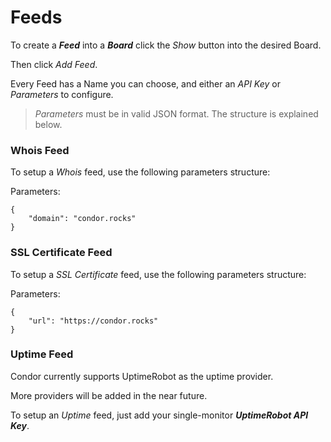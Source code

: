 # Feeds

To create a ***Feed*** into a ***Board*** click the *Show* button into the desired Board.

Then click *Add Feed*.

Every Feed has a Name you can choose, and either an *API Key* or *Parameters* to configure.

> *Parameters* must be in valid JSON format. The structure is explained below.

### Whois Feed

To setup a *Whois* feed, use the following parameters structure:

Parameters:
```
{
    "domain": "condor.rocks"
}
```

### SSL Certificate Feed

To setup a *SSL Certificate* feed, use the following parameters structure:

Parameters:
```
{
    "url": "https://condor.rocks"
}
```

### Uptime Feed

Condor currently supports UptimeRobot as the uptime provider.

More providers will be added in the near future.

To setup an *Uptime* feed, just add your single-monitor ***UptimeRobot API Key***.
